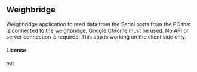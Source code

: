 ## Weighbridge

Weighbridge application to read data from the Serial ports from the PC that is connected to the weighbridge, Google Chrome must be used. No API or server connection is required. This app is working on the client side only. 

#### License

mit